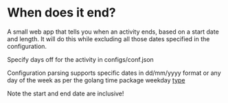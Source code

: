 # When does it end?

A small web app that tells you when an activity ends, based on a start date and length. It will do this while excluding all those dates specified in the configuration.

Specify days off for the activity in configs/conf.json

Configuration parsing supports specific dates in dd/mm/yyyy format or any day of the week as per the golang time package weekday [type](https://pkg.go.dev/time#Weekday)

Note the start and end date are inclusive!